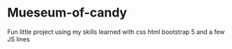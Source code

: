 # Mueseum-of-candy
Fun little project using my skills learned with css html bootstrap 5 and a few JS lines
